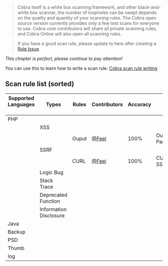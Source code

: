 > Cobra itself is a white box scanning framework, and other black-and-white box scanner, the number of loopholes can be swept depends on the quality and quantity of your scanning rules. The Cobra open source version currently provides only a few test scans for everyone to use. Cobra core contributors will share all private scanning rules, and Cobra Online will also open all scanning rules.


> If you have a good scan rule, please update to here after creating a [Rule Issue](https://github.com/wufeifei/cobra/issues/new).

_This chapter is perfect, please continue to pay attention!_

You can use this to learn how to write a scan rule: [Cobra scan rule writing](http://wufeifei.com/scan-engine/)

## Scan rule list (sorted)

| Supported Languages ​​| Types | Rules | Contributors | Accuracy ||
|---|---|---|---|---|---|
|PHP||||||
||XSS|||||
| | |Ouput|[@Feei](http://wufeifei.com)|100%|Output Param|
| |SSRF||||||
| | |CURL|[@Feei](http://wufeifei.com)|100%|CURL SSRF|
| |Logic Bug||||||
| |Stack Trace||||||
| |Deprecated Function||||||
| |Information Disclosure||||||
|Java||||||
|Backup||||||
|PSD||||||
|Thumb||||||
|log||||||
